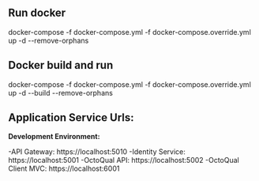 ## Run docker
docker-compose -f docker-compose.yml -f docker-compose.override.yml up -d --remove-orphans

## Docker build and run
docker-compose -f docker-compose.yml -f docker-compose.override.yml up -d --build --remove-orphans

## Application Service Urls:

**Development Environment:**

-API Gateway: https://localhost:5010
-Identity Service: https://localhost:5001
-OctoQual API: https://localhost:5002
-OctoQual Client MVC: https://localhost:6001

